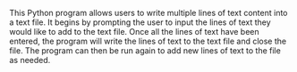 This Python program allows users to write multiple lines of text content into a text file. It begins by prompting the user to input the lines of text they would like to add to the text file. Once all the lines of text have been entered, the program will write the lines of text to the text file and close the file. The program can then be run again to add new lines of text to the file as needed.

